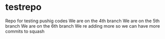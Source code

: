 # testrepo
Repo for testing pushig codes 
We are on the 4th branch 
We are on the 5th branch 
We are on the 6th branch
We re adding more so we can have more commits to squash